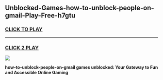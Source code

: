 
## Unblocked-Games-how-to-unblock-people-on-gmail-Play-Free-h7gtu
<h3>
<a href="https://premium76.site?title=how-to-unblock-people-on-gmail&ref=23A">CLICK TO PLAY</a></h3>
<hr>

<h3>
<a href="https://premium76.site?title=how-to-unblock-people-on-gmail&ref=23A">CLICK 2 PLAY</a>
  
</h3>

<a href="https://premium76.site?title=how-to-unblock-people-on-gmail&ref=23A"><img src="https://clearcache.store/games.png"></a>


**how-to-unblock-people-on-gmail games unblocked: Your Gateway to Fun and Accessible Online Gaming**
